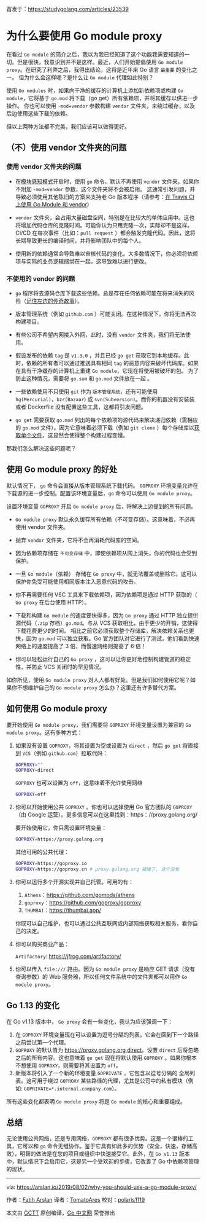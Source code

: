 首发于：https://studygolang.com/articles/23539

# 为什么要使用 Go module proxy

在看过 `Go module` 的简介之后，我以为我已经知道了这个功能我需要知道的一切。但是很快，我意识到并不是这样。最近，人们开始提倡使用 `Go module proxy`。在研究了利弊之后，我得出结论，这将是近年来 Go 语言 ` 最重要 ` 的变化之一。
但为什么会这样呢？是什么让 `Go module` 代理如此特别？

使用 `Go modules` 时，如果向干净的缓存的计算机上添加新依赖项或构建 `Go module`，它将基于 `go.mod` 将下载（go get）所有依赖项，并将其缓存以供进一步操作。
你也可以使用 `-mod=vendor` 参数构建 `vendor` 文件夹，来绕过缓存，以及后边使用这些下载的依赖。

但以上两种方法都不完美，我们应该可以做得更好。

## （不）使用 vendor 文件夹的问题

### 使用 vendor 文件夹的问题

* 在[模块感知模式](https://golang.org/cmd/go/#hdr-Modules_and_vendoring)开启时，使用 `go` 命令，默认不再使用 `vendor` 文件夹。如果你不附加 `-mod=vendor` 参数，这个文件夹将不会被启用。 这通常引发问题，并导致必须使用其他陈旧的方案来支持老 Go 版本程序（请参考：[在 Travis CI 上使用 Go Module 和 vendor](https://arslan.io/2018/08/26/using-go-modules-with-vendor-support-on-travis-ci/)）

* `vendor` 文件夹，会占用大量磁盘空间，特别是在比较大的单体应用中。这也将增加代码仓库的克隆时间。可能你认为只用克隆一次，实际却不是这样。CI/CD 在每次事件（比如：`pull request` ）都会触发克隆代码。因此，这将长期导致更长的编译时间，并将影响团队中的每个人。

* 使用新的依赖通常会导致难以审核代码的变化。大多数情况下，你必须将依赖项与实际的业务逻辑捆绑在一起，这导致难以进行更改。

### 不使用的 vendor 的问题

* `go` 程序将去源码仓库下载这些依赖。总是存在任何依赖可能在将来消失的风险（[记住左边的传奇故事](https://qz.com/646467/how-one-programmer-broke-the-internet-by-deleting-a-tiny-piece-of-code/)）。

* 版本管理系统（例如 `github.com` ）可能关闭。在这种情况下，你将无法再次构建项目。

* 有些公司不希望内网接入外网，此时，没有 `vendor` 文件夹，我们将无法使用。

* 假设发布的依赖 `tag` 是 `v1.3.0` ，并且已经 `go get` 获取它到本地缓存。此时，依赖的所有者可以通过推送具有相同 `tag` 的恶意内容来破坏代码库。如果在具有干净缓存的计算机上重建 `Go module`，它现在将使用被破坏的包。 为了防止这种情况，需要将 `go.sum` 和 `go.mod` 文件放在一起 。

* 一些依赖使用不只使用 `git` 作为 `版本管理系统`，还有可能使用 `hg(Mercurial)`，`bzr(Bazaar`) 或 `svn(Subversion)`。而你的机器没有安装装或者 Dockerfile 没有配置这些工具，这都将引发问题。

* `go get` 需要获取 `go.mod` 列出的每个依赖项的源代码来解决递归依赖（需相应的 `go.mod` 文件）。因为它意味着必须下载（例如 `git clone` ）每个存储库以[获取单个文件](https://about.sourcegraph.com/go/gophercon-2019-go-module-proxy-life-of-a-query)，这显然会使得整个构建过程变慢。

那我们怎么解决这些问题呢？

## 使用 Go module proxy 的好处

默认情况下， `go` 命令会直接从版本管理系统下载代码。
`GOPROXY` 环境变量允许在下载源的进一步控制。配置该环境变量后，`go` 命令可以使用 `Go module proxy`。

设置环境变量 `GOPROXY` 开启 `Go module proxy` 后，将解决上边提到的所有问题。

* `Go module proxy` 默认永久缓存所有依赖（不可变存储）。这意味着，不必再使用 vendor 文件夹。

* 抛弃 `vendor` 文件夹，它将不会再消耗代码库的空间。

* 因为依赖项存储在 `不可变存储` 中，即使依赖项从网上消失，你的代码也会受到保护。

* 一旦 `Go module`（依赖） 存储在 `Go proxy` 中，就无法覆盖或删除它。这可以保护你免受可能使用相同版本注入恶意代码的攻击。

* 你不再需要任何 VSC 工具来下载依赖项，因为依赖项是通过 HTTP 获取的（ `Go proxy` 在后台使用 HTTP）。

* 下载和构建 `Go module` 的速度要快得多，因为 `Go proxy` 通过 HTTP 独立提供源代码（`.zip` 存档）`go.mod`。与从 VCS 获取相比，由于更少的开销，这使得下载花费更少的时间。 相比之前它必须获取整个存储库，解决依赖关系也更快，因为 `go.mod` 可以独立获取。Go 官方团队对它进行了测试，他们看到快速网络上的速度提高了 3 倍，而慢速网络则提高了 6 倍！

* 你可以轻松运行自己的 `Go proxy` ，这可以让你更好地控制构建管道的稳定性，并防止 VCS 关闭时的罕见情况。

如你所见，使用 `Go module proxy` 对人人都有好处。但是我们如何使用它呢？如果你不想维护自己的 `Go module proxy` 怎么办？这里还有许多替代方案。

## 如何使用 Go module proxy

要开始使用 `Go module proxy`，我们需要将 `GOPROXY` 环境变量设置为兼容的 `Go module proxy`。这有多种方式：

1. 如果没有设置 `GOPROXY`，将其设置为空或设置为 `direct` ，然后 `go get` 将直接到 `VCS`（例如 `github.com`）拉取代码：

   ```bash
   GOPROXY=""
   GOPROXY=direct
   ```

    `GOPROXY` 也可以设置为 `off`，这意味着不允许使用网络

    ```bash
    GOPROXY=off
    ```

2. 你可以开始使用公共 `GOPROXY` 。你也可以选择使用 Go 官方团队的 `GOPROXY`（由 Google 运营）。更多信息可以在这里找到：https：//proxy.golang.org/

   要开始使用它，你只需设置环境变量：

    ```bash
    GOPROXY=https://proxy.golang.org
    ```

    其他可用的公共代理：

    ```bash
    GOPROXY=https://goproxy.io
    GOPROXY=https://goproxy.cn # proxy.golang.org 被墙了, 这个没有
    ```

3. 你可以运行多个开源实现并自己托管。可用的有：

    1. `Athens`：<https://github.com/gomods/athens>
    2. `goproxy`：<https://github.com/goproxy/goproxy>
    3. `THUMBAI`：<https://thumbai.app/>

    你既可以自己维护，也可以通过公共互联网或内部网络获取相关服务，看你自己的决定。

4. 你可以购买商业产品：

    `Artifactory`: <https://jfrog.com/artifactory/>

5. 你可以传入 `file:///` 路由。因为 `Go module proxy` 是响应 GET 请求（没有查询参数）的 Web 服务器，所以任何文件系统中的文件夹都可以用作 `Go module proxy`。

## Go 1.13 的变化

在 Go v1.13 版本中， `Go proxy` 会有一些变化，我认为应该强调一下：

1. 在 `GOPROXY` 环境变量现在可以设置为逗号分隔的列表。它会在回到下一个路径之前尝试第一个代理。
2. `GOPROXY` 的默认值为 <https://proxy.golang.org,direct>。设置 `direct` 后将忽略之后的所有内容。这也意味着 `go get` 现在将默认使用 `GOPROXY` 。如果你根本不想使用 `GOPROXY`，则需要将其设置为 `off`。
3. 新版本将引入了一个新的环境变量 `GOPRIVATE` ，它包含以逗号分隔的 全局列表。这可用于绕过 `GOPROXY` 某些路径的代理，尤其是公司中的私有模块（例如: `GOPRIVATE=*.internal.company.com`）。

所有这些变化都表明 `Go module proxy` 将是 `Go module` 的核心和重要组成。

## 总结

无论使用公共网络，还是专用网络，`GOPROXY` 都有很多优势。这是一个很棒的工具，它可以和 `go` 命令无缝协作。鉴于它具有如此多的优势（安全，快速，存储高效），明智的做法是在您的项目或组织中快速接受它。此外，在 `Go v1.13` 版本中，默认情况下会启用它，这是另一个受欢迎的步骤，它改善了 Go 中依赖项管理的现状。

---

via: https://arslan.io/2019/08/02/why-you-should-use-a-go-module-proxy/

作者：[Fatih Arslan](https://arslan.io/)
译者：[TomatoAres](https://github.com/TomatoAres)
校对：[polaris1119](https://github.com/polaris1119)

本文由 [GCTT](https://github.com/studygolang/GCTT) 原创编译，[Go 中文网](https://studygolang.com/) 荣誉推出
